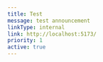 ```yaml
---
title: Test
message: test announcement
linkType: internal
link: http://localhost:5173/
priority: 1
active: true
---
```


